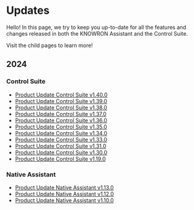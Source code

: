 # Updates

Hello! In this page, we try to keep you up-to-date for all the features and changes released in both the KNOWRON Assistant and the Control Suite.

Visit the child pages to learn more!

## 2024

### Control Suite
- [Product Update Control Suite v1.40.0](2024/product_update_control_suite_v1.40.0.en.md)
- [Product Update Control Suite v1.39.0](2024/product_update_control_suite_v1.39.0.en.md)
- [Product Update Control Suite v1.38.0](2024/product_update_control_suite_v1.38.0.en.md)
- [Product Update Control Suite v1.37.0](2024/product_update_control_suite_v1.37.0.en.md)
- [Product Update Control Suite v1.36.0](2024/product_update_control_suite_v1.36.0.en.md)
- [Product Update Control Suite v1.35.0](2024/product_update_control_suite_v1.35.0.en.md)
- [Product Update Control Suite v1.34.0](2024/product_update_control_suite_v1.34.0.en.md)
- [Product Update Control Suite v1.33.0](2024/product_update_control_suite_v1.33.0.en.md)
- [Product Update Control Suite v1.31.0](2024/product_update_control_suite_v1.31.0.en.md)
- [Product Update Control Suite v1.30.0](2024/product_update_control_suite_v1.30.0.en.md)
- [Product Update Control Suite v1.19.0](2024/product_update_control_suite_v1.19.0.en.md)

### Native Assistant
- [Product Update Native Assistant v1.13.0](2024/product_update_native_assistant_v1.13.0.en.md)
- [Product Update Native Assistant v1.12.0](2024/product_update_native_assistant_v1.12.0.en.md)
- [Product Update Native Assistant v1.10.0](2024/product_update_native_assistant_v1.10.0.en.md)



